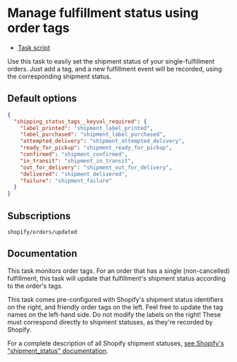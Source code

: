 # Manage fulfillment status using order tags

* [Task script](./script.liquid)

Use this task to easily set the shipment status of your single-fulfillment orders. Just add a tag, and a new fulfillment event will be recorded, using the corresponding shipment status.

## Default options

```json
{
  "shipping_status_tags__keyval_required": {
    "label_printed": "shipment_label_printed",
    "label_purchased": "shipment_label_purchased",
    "attempted_delivery": "shipment_attempted_delivery",
    "ready_for_pickup": "shipment_ready_for_pickup",
    "confirmed": "shipment_confirmed",
    "in_transit": "shipment_in_transit",
    "out_for_delivery": "shipment_out_for_delivery",
    "delivered": "shipment_delivered",
    "failure": "shipment_failure"
  }
}
```

## Subscriptions

```liquid
shopify/orders/updated
```

## Documentation

This task monitors order tags. For an order that has a single (non-cancelled) fulfillment, this task will update that fulfillment's shipment status according to the order's tags.

This task comes pre-configured with Shopify's shipment status identifiers on the right, and friendly order tags on the left. Feel free to update the tag names on the left-hand side. Do not modify the labels on the right! These must correspond directly to shipment statuses, as they're recorded by Shopify.

For a complete description of all Shopify shipment statuses, [see Shopify's "shipment_status" documentation](https://help.shopify.com/en/api/reference/shipping-and-fulfillment/fulfillment#shipment-status-property).